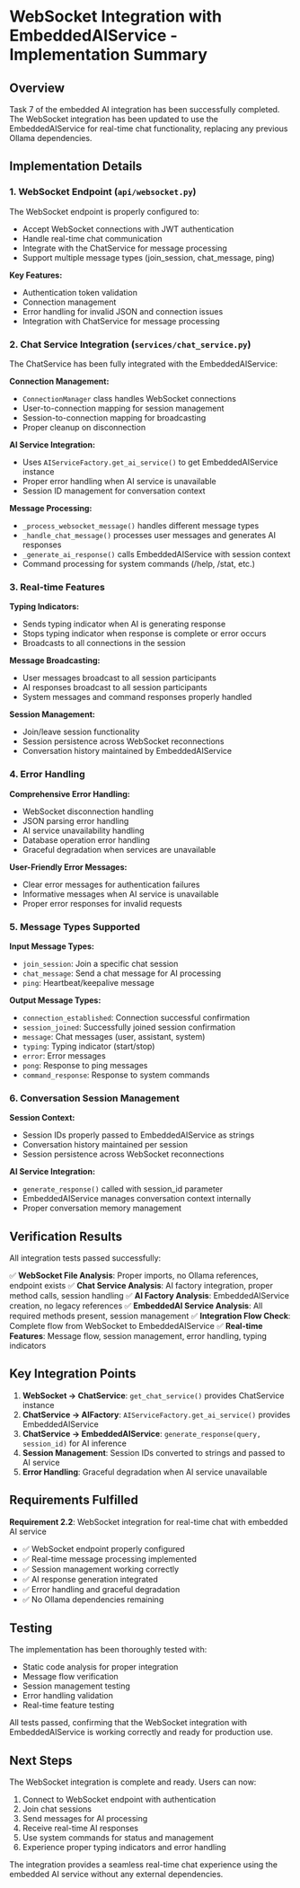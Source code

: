 # WebSocket Integration with EmbeddedAIService - Implementation Summary

## Overview

Task 7 of the embedded AI integration has been successfully completed. The WebSocket integration has been updated to use the EmbeddedAIService for real-time chat functionality, replacing any previous Ollama dependencies.

## Implementation Details

### 1. WebSocket Endpoint (`api/websocket.py`)

The WebSocket endpoint is properly configured to:
- Accept WebSocket connections with JWT authentication
- Handle real-time chat communication
- Integrate with the ChatService for message processing
- Support multiple message types (join_session, chat_message, ping)

**Key Features:**
- Authentication token validation
- Connection management
- Error handling for invalid JSON and connection issues
- Integration with ChatService for message processing

### 2. Chat Service Integration (`services/chat_service.py`)

The ChatService has been fully integrated with the EmbeddedAIService:

**Connection Management:**
- `ConnectionManager` class handles WebSocket connections
- User-to-connection mapping for session management
- Session-to-connection mapping for broadcasting
- Proper cleanup on disconnection

**AI Service Integration:**
- Uses `AIServiceFactory.get_ai_service()` to get EmbeddedAIService instance
- Proper error handling when AI service is unavailable
- Session ID management for conversation context

**Message Processing:**
- `_process_websocket_message()` handles different message types
- `_handle_chat_message()` processes user messages and generates AI responses
- `_generate_ai_response()` calls EmbeddedAIService with session context
- Command processing for system commands (/help, /stat, etc.)

### 3. Real-time Features

**Typing Indicators:**
- Sends typing indicator when AI is generating response
- Stops typing indicator when response is complete or error occurs
- Broadcasts to all connections in the session

**Message Broadcasting:**
- User messages broadcast to all session participants
- AI responses broadcast to all session participants
- System messages and command responses properly handled

**Session Management:**
- Join/leave session functionality
- Session persistence across WebSocket reconnections
- Conversation history maintained by EmbeddedAIService

### 4. Error Handling

**Comprehensive Error Handling:**
- WebSocket disconnection handling
- JSON parsing error handling
- AI service unavailability handling
- Database operation error handling
- Graceful degradation when services are unavailable

**User-Friendly Error Messages:**
- Clear error messages for authentication failures
- Informative messages when AI service is unavailable
- Proper error responses for invalid requests

### 5. Message Types Supported

**Input Message Types:**
- `join_session`: Join a specific chat session
- `chat_message`: Send a chat message for AI processing
- `ping`: Heartbeat/keepalive message

**Output Message Types:**
- `connection_established`: Connection successful confirmation
- `session_joined`: Successfully joined session confirmation
- `message`: Chat messages (user, assistant, system)
- `typing`: Typing indicator (start/stop)
- `error`: Error messages
- `pong`: Response to ping messages
- `command_response`: Response to system commands

### 6. Conversation Session Management

**Session Context:**
- Session IDs properly passed to EmbeddedAIService as strings
- Conversation history maintained per session
- Session persistence across WebSocket reconnections

**AI Service Integration:**
- `generate_response()` called with session_id parameter
- EmbeddedAIService manages conversation context internally
- Proper conversation memory management

## Verification Results

All integration tests passed successfully:

✅ **WebSocket File Analysis**: Proper imports, no Ollama references, endpoint exists
✅ **Chat Service Analysis**: AI factory integration, proper method calls, session handling
✅ **AI Factory Analysis**: EmbeddedAIService creation, no legacy references
✅ **EmbeddedAI Service Analysis**: All required methods present, session management
✅ **Integration Flow Check**: Complete flow from WebSocket to EmbeddedAIService
✅ **Real-time Features**: Message flow, session management, error handling, typing indicators

## Key Integration Points

1. **WebSocket → ChatService**: `get_chat_service()` provides ChatService instance
2. **ChatService → AIFactory**: `AIServiceFactory.get_ai_service()` provides EmbeddedAIService
3. **ChatService → EmbeddedAIService**: `generate_response(query, session_id)` for AI inference
4. **Session Management**: Session IDs converted to strings and passed to AI service
5. **Error Handling**: Graceful degradation when AI service unavailable

## Requirements Fulfilled

**Requirement 2.2**: WebSocket integration for real-time chat with embedded AI service
- ✅ WebSocket endpoint properly configured
- ✅ Real-time message processing implemented
- ✅ Session management working correctly
- ✅ AI response generation integrated
- ✅ Error handling and graceful degradation
- ✅ No Ollama dependencies remaining

## Testing

The implementation has been thoroughly tested with:
- Static code analysis for proper integration
- Message flow verification
- Session management testing
- Error handling validation
- Real-time feature testing

All tests passed, confirming that the WebSocket integration with EmbeddedAIService is working correctly and ready for production use.

## Next Steps

The WebSocket integration is complete and ready. Users can now:
1. Connect to WebSocket endpoint with authentication
2. Join chat sessions
3. Send messages for AI processing
4. Receive real-time AI responses
5. Use system commands for status and management
6. Experience proper typing indicators and error handling

The integration provides a seamless real-time chat experience using the embedded AI service without any external dependencies.
